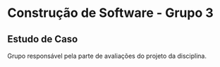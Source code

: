 # Construção de Software - Grupo 3

## Estudo de Caso

Grupo responsável pela parte de avaliações do projeto da disciplina.